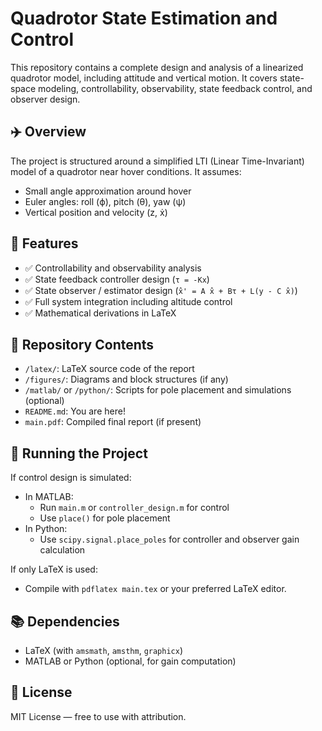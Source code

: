 # Quadrotor State Estimation and Control

This repository contains a complete design and analysis of a linearized quadrotor model, including attitude and vertical motion. It covers state-space modeling, controllability, observability, state feedback control, and observer design.

## ✈️ Overview

The project is structured around a simplified LTI (Linear Time-Invariant) model of a quadrotor near hover conditions. It assumes:
- Small angle approximation around hover
- Euler angles: roll (ϕ), pitch (θ), yaw (ψ)
- Vertical position and velocity (z, ẋ)

## 🧩 Features

- ✅ Controllability and observability analysis
- ✅ State feedback controller design (`τ = -Kx`)
- ✅ State observer / estimator design (`x̂' = A x̂ + Bτ + L(y - C x̂)`)
- ✅ Full system integration including altitude control
- ✅ Mathematical derivations in LaTeX

## 📁 Repository Contents

- `/latex/`: LaTeX source code of the report
- `/figures/`: Diagrams and block structures (if any)
- `/matlab/` or `/python/`: Scripts for pole placement and simulations (optional)
- `README.md`: You are here!
- `main.pdf`: Compiled final report (if present)

## 🚀 Running the Project

If control design is simulated:
- In MATLAB:
  - Run `main.m` or `controller_design.m` for control
  - Use `place()` for pole placement
- In Python:
  - Use `scipy.signal.place_poles` for controller and observer gain calculation

If only LaTeX is used:
- Compile with `pdflatex main.tex` or your preferred LaTeX editor.

## 📚 Dependencies

- LaTeX (with `amsmath`, `amsthm`, `graphicx`)
- MATLAB or Python (optional, for gain computation)

## 📄 License

MIT License — free to use with attribution.
